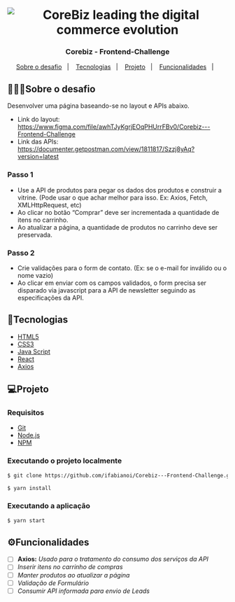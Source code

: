 <h1 align="center">
<img src="https://user-images.githubusercontent.com/1951762/134697029-92588ff8-da7f-4d6f-81e0-c5632923051c.jpg" title="CoreBiz leading the digital commerce evolution" />
</h1>


<h3 align="center">
  Corebiz - Frontend-Challenge
</h3>

<p align="center">
  <a href="#sobre o desafio">Sobre o desafio</a>&nbsp;&nbsp;&nbsp;|&nbsp;&nbsp;&nbsp;
  <a href="#tecnologias">Tecnologias</a>&nbsp;&nbsp;&nbsp;|&nbsp;&nbsp;&nbsp;
  <a href="#projeto">Projeto</a>&nbsp;&nbsp;&nbsp;|&nbsp;&nbsp;&nbsp;
  <a href="#funcionalidades">Funcionalidades</a>&nbsp;&nbsp;&nbsp;|&nbsp;&nbsp;&nbsp;
</p>

## 👨🏻‍💻Sobre o desafio
Desenvolver uma página baseando-se no layout e APIs abaixo.
- Link do layout: https://www.figma.com/file/awhTJyKgrjEOqPHUrrFBv0/Corebiz---Frontend-Challenge
- Link das APIs: https://documenter.getpostman.com/view/1811817/Szzj8yAq?version=latest

### Passo 1
- Use a API de produtos para pegar os dados dos produtos e
construir a vitrine. (Pode usar o que achar melhor para isso. Ex: Axios, Fetch, XMLHttpRequest, etc)
- Ao clicar no botão “Comprar” deve ser incrementada a quantidade de itens no
carrinho.
- Ao atualizar a página, a quantidade de produtos no carrinho deve ser
preservada.

### Passo 2
- Crie validações para o form de contato. (Ex: se o e-mail for
inválido ou o nome vazio)
- Ao clicar em enviar com os campos validados, o form precisa ser disparado via javascript para a
API de newsletter seguindo as especificações da API.
## 🚀Tecnologias

- [HTML5](https://www.w3schools.com/html/)
- [CSS3](https://www.w3schools.com/css/)
- [Java Script](https://www.javascript.com)
- [React](https://reactjs.org)
- [Axios](https://www.npmjs.com/package/axios)
## 💻Projeto
### Requisitos
- [Git](https://git-scm.com/downloads)
- [Node.js](https://nodejs.org/en/download/)
- [NPM](https://yarnpkg.com/getting-started/install)
### Executando o projeto localmente

```bash
$ git clone https://github.com/ifabianoi/Corebiz---Frontend-Challenge.git
```

```bash
$ yarn install
```

### Executando a aplicação
```bash
$ yarn start
```
## ⚙️Funcionalidades
- [ ] <b>Axios:</b> <i>Usado para o tratamento do consumo dos serviços da API </i>
- [ ] <b></b><i>Inserir itens no carrinho de compras</i>
- [ ] <b></b><i>Manter produtos ao atualizar a página</i>
- [ ] <b></b><i>Validação de Formulário</i>
- [ ] <b></b><i>Consumir API informada para envio de Leads</i>
